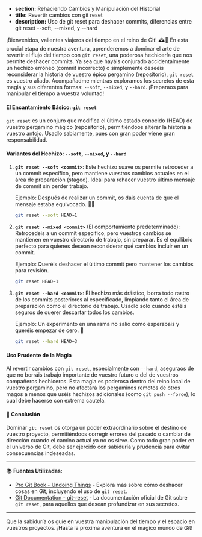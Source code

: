 * **section:** Rehaciendo Cambios y Manipulación del Historial
* **title:** Revertir cambios con git reset
* **description:** Uso de git reset para deshacer commits, diferencias entre git reset --soft, --mixed, y --hard

¡Bienvenidos, valientes viajeros del tiempo en el reino de Git! 🕰️💫 En esta crucial etapa de nuestra aventura, aprenderemos a dominar el arte de revertir el flujo del tiempo con `git reset`, una poderosa hechicería que nos permite deshacer commits. Ya sea que hayáis conjurado accidentalmente un hechizo erróneo (commit incorrecto) o simplemente deseéis reconsiderar la historia de vuestro épico pergamino (repositorio), `git reset` es vuestro aliado. Acompañadme mientras exploramos los secretos de esta magia y sus diferentes formas: `--soft`, `--mixed`, y `--hard`. ¡Preparaos para manipular el tiempo a vuestra voluntad!

#### El Encantamiento Básico: `git reset`

`git reset` es un conjuro que modifica el último estado conocido (HEAD) de vuestro pergamino mágico (repositorio), permitiéndoos alterar la historia a vuestro antojo. Usadlo sabiamente, pues con gran poder viene gran responsabilidad.

#### Variantes del Hechizo: `--soft`, `--mixed`, y `--hard`

1. **`git reset --soft <commit>`**: Este hechizo suave os permite retroceder a un commit específico, pero mantiene vuestros cambios actuales en el área de preparación (staged). Ideal para rehacer vuestro último mensaje de commit sin perder trabajo.
   
   Ejemplo: Después de realizar un commit, os dais cuenta de que el mensaje estaba equivocado. 🤦‍♂️
   ```bash
   git reset --soft HEAD~1
   ```

2. **`git reset --mixed <commit>`** (El comportamiento predeterminado): Retrocedeis a un commit específico, pero vuestros cambios se mantienen en vuestro directorio de trabajo, sin preparar. Es el equilibrio perfecto para quienes desean reconsiderar qué cambios incluir en un commit.
   
   Ejemplo: Queréis deshacer el último commit pero mantener los cambios para revisión.
   ```bash
   git reset HEAD~1
   ```

3. **`git reset --hard <commit>`**: El hechizo más drástico, borra todo rastro de los commits posteriores al especificado, limpiando tanto el área de preparación como el directorio de trabajo. Usadlo solo cuando estéis seguros de querer descartar todos los cambios.
   
   Ejemplo: Un experimento en una rama no salió como esperabais y queréis empezar de cero. 🧪
   ```bash
   git reset --hard HEAD~3
   ```

#### Uso Prudente de la Magia

Al revertir cambios con `git reset`, especialmente con `--hard`, aseguraos de que no borráis trabajo importante de vuestro futuro o del de vuestros compañeros hechiceros. Esta magia es poderosa dentro del reino local de vuestro pergamino, pero no afectará los pergaminos remotos de otros magos a menos que uséis hechizos adicionales (como `git push --force`), lo cual debe hacerse con extrema cautela.

#### 🤔 Conclusión

Dominar `git reset` os otorga un poder extraordinario sobre el destino de vuestro proyecto, permitiéndoos corregir errores del pasado o cambiar de dirección cuando el camino actual ya no os sirve. Como todo gran poder en el universo de Git, debe ser ejercido con sabiduría y prudencia para evitar consecuencias indeseadas.

---

📚 **Fuentes Utilizadas:**

- [Pro Git Book - Undoing Things](https://git-scm.com/book/en/v2/Git-Basics-Undoing-Things) - Explora más sobre cómo deshacer cosas en Git, incluyendo el uso de `git reset`.
- [Git Documentation - git-reset](https://git-scm.com/docs/git-reset) - La documentación oficial de Git sobre `git reset`, para aquellos que desean profundizar en sus secretos.

---

Que la sabiduría os guíe en vuestra manipulación del tiempo y el espacio en vuestros proyectos. ¡Hasta la próxima aventura en el mágico mundo de Git!
